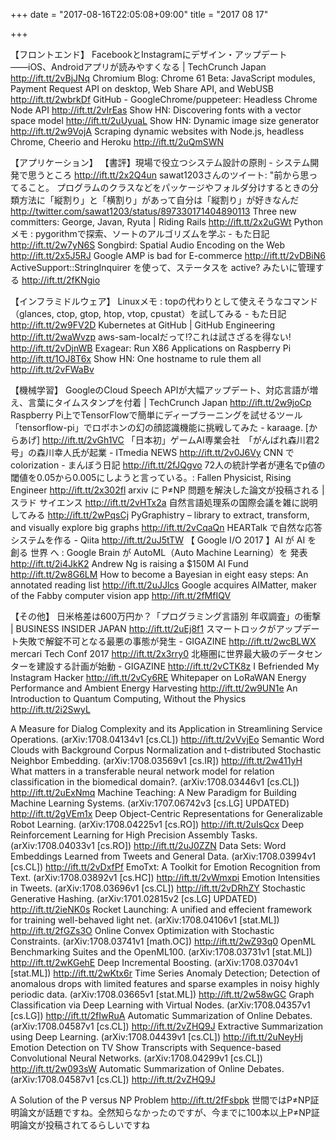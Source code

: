 +++
date = "2017-08-16T22:05:08+09:00"
title = "2017 08 17"

+++

【フロントエンド】
FacebookとInstagramにデザイン・アップデート――iOS、Androidアプリが読みやすくなる | TechCrunch Japan http://ift.tt/2vBjJNq
Chromium Blog: Chrome 61 Beta: JavaScript modules, Payment Request API on desktop, Web Share API, and WebUSB http://ift.tt/2wbrkDf
GitHub - GoogleChrome/puppeteer: Headless Chrome Node API http://ift.tt/2vIrEas
Show HN: Discovering fonts with a vector space model http://ift.tt/2uUyuaL
Show HN: Dynamic image size generator http://ift.tt/2w9VojA
Scraping dynamic websites with Node.js, headless Chrome, Cheerio and Heroku http://ift.tt/2uQmSWN

【アプリケーション】
【書評】現場で役立つシステム設計の原則 - システム開発で思うところ http://ift.tt/2x2Q4un
sawat1203さんのツイート: "前から思ってること。 プログラムのクラスなどをパッケージやフォルダ分けするときの分類方法に「縦割り」と「横割り」があって自分は「縦割り」が好きなんだ http://twitter.com/sawat1203/status/897330171404890113
Three new committers: George, Javan, Ryuta | Riding Rails http://ift.tt/2x2uGWt
Pythonメモ : pygorithmで探索、ソートのアルゴリズムを学ぶ - もた日記 http://ift.tt/2w7yN6S
Songbird: Spatial Audio Encoding on the Web http://ift.tt/2x5J5RJ
Google AMP is bad for E-commerce http://ift.tt/2vDBiN6
ActiveSupport::StringInquirer を使って、ステータスを active? みたいに管理する http://ift.tt/2fKNgio

【インフラミドルウェア】
Linuxメモ : topの代わりとして使えそうなコマンド（glances, ctop, gtop, htop, vtop, cpustat）を試してみる - もた日記 http://ift.tt/2w9FV2D
Kubernetes at GitHub | GitHub Engineering http://ift.tt/2waWvzp
aws-sam-localだって!?これは試さざるを得ない! http://ift.tt/2vDjnWB
Exagear: Run X86 Applications on Raspberry Pi http://ift.tt/1OJ8T6x
Show HN: One hostname to rule them all http://ift.tt/2vFWaBv

【機械学習】
GoogleのCloud Speech APIが大幅アップデート、対応言語が増え、言葉にタイムスタンプを付着 | TechCrunch Japan http://ift.tt/2w9joCp
Raspberry Pi上でTensorFlowで簡単にディープラーニングを試せるツール「tensorflow-pi」でロボホンの幻の顔認識機能に挑戦してみた - karaage. [からあげ] http://ift.tt/2vGh1VC
「日本初」ゲームAI専業会社　「がんばれ森川君2号」の森川幸人氏が起業 - ITmedia NEWS http://ift.tt/2v0J6Vy
CNN で colorization - まんぼう日記 http://ift.tt/2fJQgvo
72人の統計学者が連名でp値の閾値を0.05から0.005にしようと言っている。: Fallen Physicist, Rising Engineer http://ift.tt/2x302fl
arxiv に P≠NP 問題を解決した論文が投稿される | スラド サイエンス http://ift.tt/2vHTx2a
自然言語処理系の国際会議を雑に説明してみる http://ift.tt/2wPqsCj
PyGraphistry – library to extract, transform, and visually explore big graphs http://ift.tt/2vCqaQn
HEARTalk で自然な応答システムを作る - Qiita http://ift.tt/2uJ5tTW
【 Google I/O 2017 】AI が AI を 創る 世界 へ : Google Brain が AutoML（Auto Machine Learning）を 発表 http://ift.tt/2i4JkK2
Andrew Ng is raising a $150M AI Fund http://ift.tt/2w8G6LM
How to become a Bayesian in eight easy steps: An annotated reading list http://ift.tt/2uJJlcs
Google acquires AIMatter, maker of the Fabby computer vision app http://ift.tt/2fMfIQV

【その他】
日米格差は600万円か？「プログラミング言語別 年収調査」の衝撃 | BUSINESS INSIDER JAPAN http://ift.tt/2uEj8f1
スマートロックがアップデート失敗で解錠不可となる最悪の事態が発生 - GIGAZINE http://ift.tt/2wcBLWX
mercari Tech Conf 2017 http://ift.tt/2x3rry0
北極圏に世界最大級のデータセンターを建設する計画が始動 - GIGAZINE http://ift.tt/2vCTK8z
I Befriended My Instagram Hacker http://ift.tt/2vCy6RE
Whitepaper on LoRaWAN Energy Performance and Ambient Energy Harvesting http://ift.tt/2w9UN1e
An Introduction to Quantum Computing, Without the Physics http://ift.tt/2i2SwyL


A Measure for Dialog Complexity and its Application in Streamlining Service Operations. (arXiv:1708.04134v1 [cs.CL]) http://ift.tt/2vVvjEo
Semantic Word Clouds with Background Corpus Normalization and t-distributed Stochastic Neighbor Embedding. (arXiv:1708.03569v1 [cs.IR]) http://ift.tt/2w411yH
What matters in a transferable neural network model for relation classification in the biomedical domain?. (arXiv:1708.03446v1 [cs.CL]) http://ift.tt/2uExNmq
Machine Teaching: A New Paradigm for Building Machine Learning Systems. (arXiv:1707.06742v3 [cs.LG] UPDATED) http://ift.tt/2gVEm1x
Deep Object-Centric Representations for Generalizable Robot Learning. (arXiv:1708.04225v1 [cs.RO]) http://ift.tt/2uIsQcx
Deep Reinforcement Learning for High Precision Assembly Tasks. (arXiv:1708.04033v1 [cs.RO]) http://ift.tt/2uJ0ZZN
Data Sets: Word Embeddings Learned from Tweets and General Data. (arXiv:1708.03994v1 [cs.CL]) http://ift.tt/2vDxfPf
EmoTxt: A Toolkit for Emotion Recognition from Text. (arXiv:1708.03892v1 [cs.HC]) http://ift.tt/2vWmxpi
Emotion Intensities in Tweets. (arXiv:1708.03696v1 [cs.CL]) http://ift.tt/2vDRhZY
Stochastic Generative Hashing. (arXiv:1701.02815v2 [cs.LG] UPDATED) http://ift.tt/2ieNK0s
Rocket Launching: A unified and effecient framework for training well-behaved light net. (arXiv:1708.04106v1 [stat.ML]) http://ift.tt/2fGZs3O
Online Convex Optimization with Stochastic Constraints. (arXiv:1708.03741v1 [math.OC]) http://ift.tt/2wZ93q0
OpenML Benchmarking Suites and the OpenML100. (arXiv:1708.03731v1 [stat.ML]) http://ift.tt/2wKGehE
Deep Incremental Boosting. (arXiv:1708.03704v1 [stat.ML]) http://ift.tt/2wKtx6r
Time Series Anomaly Detection; Detection of anomalous drops with limited features and sparse examples in noisy highly periodic data. (arXiv:1708.03665v1 [stat.ML]) http://ift.tt/2w58wGC
Graph Classification via Deep Learning with Virtual Nodes. (arXiv:1708.04357v1 [cs.LG]) http://ift.tt/2fIwRuA
Automatic Summarization of Online Debates. (arXiv:1708.04587v1 [cs.CL]) http://ift.tt/2vZHQ9J
Extractive Summarization using Deep Learning. (arXiv:1708.04439v1 [cs.CL]) http://ift.tt/2uNeyHj
Emotion Detection on TV Show Transcripts with Sequence-based Convolutional Neural Networks. (arXiv:1708.04299v1 [cs.CL]) http://ift.tt/2w093sW
Automatic Summarization of Online Debates. (arXiv:1708.04587v1 [cs.CL]) http://ift.tt/2vZHQ9J

A Solution of the P versus NP Problem http://ift.tt/2fFsbpk
世間ではP≠NP証明論文が話題ですね。全然知らなかったのですが、今までに100本以上P≠NP証明論文が投稿されてるらしいですね